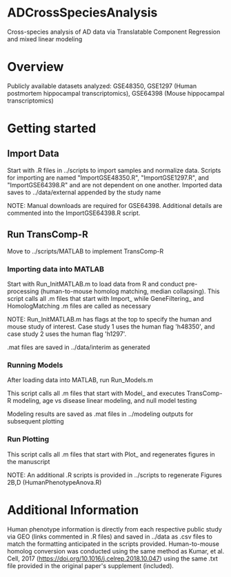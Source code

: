# ADCrossSpeciesAnalysis
Cross-species analysis of AD data via Translatable Component Regression and mixed linear modeling

# Overview
Publicly available datasets analyzed: GSE48350, GSE1297 (Human postmortem hippocampal transcriptomics), GSE64398 (Mouse hippocampal transcriptomics)

# Getting started
## Import Data
Start with .R files in ../scripts to import samples and normalize data. Scripts for importing are named "ImportGSE48350.R", "ImportGSE1297.R", and "ImportGSE64398.R" and are not dependent on one another. Imported data saves to ../data/external appended by the study name

NOTE: Manual downloads are required for GSE64398. Additional details are commented into the ImportGSE64398.R script.

## Run TransComp-R
Move to ../scripts/MATLAB to implement TransComp-R
### Importing data into MATLAB
Start with Run_InitMATLAB.m to load data from R and conduct pre-processing (human-to-mouse homolog matching, median collapsing). This script calls all .m files that start with Import_ while GeneFiltering_ and HomologMatching .m files are called as necessary

NOTE: Run_InitMATLAB.m has flags at the top to specify the human and mouse study of interest. Case study 1 uses the human flag 'h48350', and case study 2 uses the human flag 'h1297'.

.mat files are saved in ../data/interim as generated

### Running Models
After loading data into MATLAB, run Run_Models.m

This script calls all .m files that start with Model_ and executes TransComp-R modeling, age vs disease linear modeling, and null model testing

Modeling results are saved as .mat files in ../modeling outputs for subsequent plotting

### Run Plotting
This script calls all .m files that start with Plot_ and regenerates figures in the manuscript

NOTE: An additional .R scripts is provided in ../scripts to regenerate Figures 2B,D (HumanPhenotypeAnova.R)

# Additional Information
Human phenotype information is directly from each respective public study via GEO (links commented in .R files) and saved in ../data as .csv files to match the formatting anticipated in the scripts provided. Human-to-mouse homolog conversion was conducted using the same method as Kumar, et al. Cell, 2017 (https://doi.org/10.1016/j.celrep.2018.10.047) using the same .txt file provided in the original paper's supplement (included).

